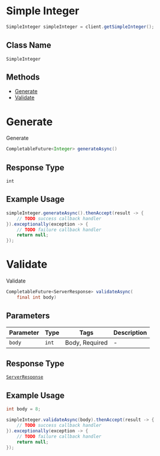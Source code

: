 # Simple Integer

```java
SimpleInteger simpleInteger = client.getSimpleInteger();
```

## Class Name

`SimpleInteger`

## Methods

* [Generate](/doc/controllers/simple-integer.md#generate)
* [Validate](/doc/controllers/simple-integer.md#validate)


# Generate

Generate

```java
CompletableFuture<Integer> generateAsync()
```

## Response Type

`int`

## Example Usage

```java
simpleInteger.generateAsync().thenAccept(result -> {
    // TODO success callback handler
}).exceptionally(exception -> {
    // TODO failure callback handler
    return null;
});
```


# Validate

Validate

```java
CompletableFuture<ServerResponse> validateAsync(
    final int body)
```

## Parameters

| Parameter | Type | Tags | Description |
|  --- | --- | --- | --- |
| `body` | `int` | Body, Required | - |

## Response Type

[`ServerResponse`](/doc/models/server-response.md)

## Example Usage

```java
int body = 8;

simpleInteger.validateAsync(body).thenAccept(result -> {
    // TODO success callback handler
}).exceptionally(exception -> {
    // TODO failure callback handler
    return null;
});
```

